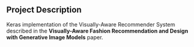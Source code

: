 ## Project Description
Keras implementation of the Visually-Aware Recommender System described in the **Visually-Aware Fashion Recommendation and Design with Generative Image Models** paper.
